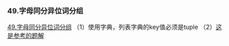 ### 49.字母同分异位词分组

[49.字母同分异位词分组](https://leetcode-cn.com/problems/group-anagrams/)
（1）使用字典，列表字典的key值必须是tuple
（2）[这是参考的题解](https://leetcode-cn.com/problems/group-anagrams/solution/zi-mu-yi-wei-ci-fen-zu-by-leetcode-solut-gyoc/)

